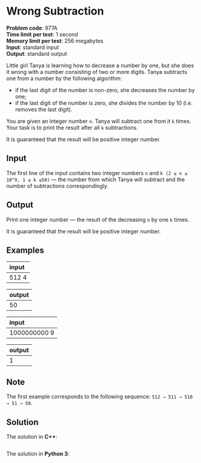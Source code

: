 # Wrong Subtraction
**Problem code**: 977A  
**Time limit per test**: 1 second  
**Memory limit per test**: 256 megabytes  
**Input**: standard input  
**Output**: standard output  

Little girl Tanya is learning how to decrease a number by one, but she does it wrong with a number consisting of two or more digits. Tanya subtracts one from a number by the following algorithm:
* if the last digit of the number is non-zero, she decreases the number by one;
* if the last digit of the number is zero, she divides the number by 10 (i.e. removes the last digit).

You are given an integer number `n`. Tanya will subtract one from it `k` times. Your task is to print the result after all `k` subtractions.

It is guaranteed that the result will be positive integer number.

## Input
The first line of the input contains two integer numbers `n` and `k (2 ≤ n ≤ 10^9, 1 ≤ k ≤50)` — the number from which Tanya will subtract and the number of subtractions correspondingly.

## Output
Print one integer number — the result of the decreasing `n` by one `k` times.

It is guaranteed that the result will be positive integer number.

## Examples
| input |
| :--- |
| 512 4 |

| output |
| :--- |
| 50 |

| input |
| :--- |
| 1000000000 9 |

| output |
| :--- |
| 1 |

## Note
The first example corresponds to the following sequence: `512 → 511 → 510 → 51 → 50`.

## Solution
The solution in **C++**:
```cpp

```

The solution in **Python 3**:
```python

```
